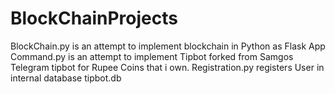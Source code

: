 # BlockChainProjects

BlockChain.py is an attempt to implement blockchain in Python as Flask App
Command.py is an attempt to implement Tipbot forked from Samgos Telegram tipbot for Rupee Coins that i own.
Registration.py registers User in internal database tipbot.db
